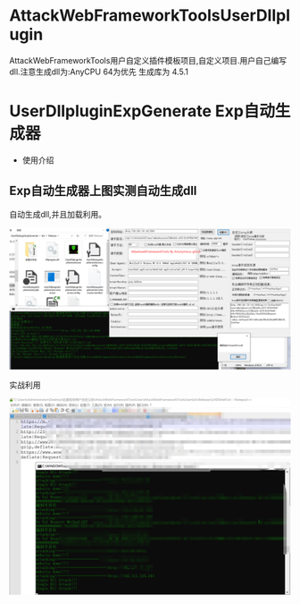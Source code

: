 # AttackWebFrameworkToolsUserDllplugin
AttackWebFrameworkTools用户自定义插件模板项目,自定义项目.用户自己编写dll.注意生成dll为:AnyCPU 64为优先 生成库为 4.5.1
<h1>UserDllpluginExpGenerate Exp自动生成器</h1>
<ul>
  <li>使用介绍</li>
</ul>
<h2> Exp自动生成器上图实测自动生成dll</h2>
自动生成dll,并且加载利用。

![exp生成器](https://raw.githubusercontent.com/Anonymous-ghost/AttackWebFrameworkToolsUserDllplugin/main/UserDll.png)<br/>

实战利用

![实战利用](https://raw.githubusercontent.com/Anonymous-ghost/AttackWebFrameworkToolsUserDllplugin/main/shizhan.png)<br/>
